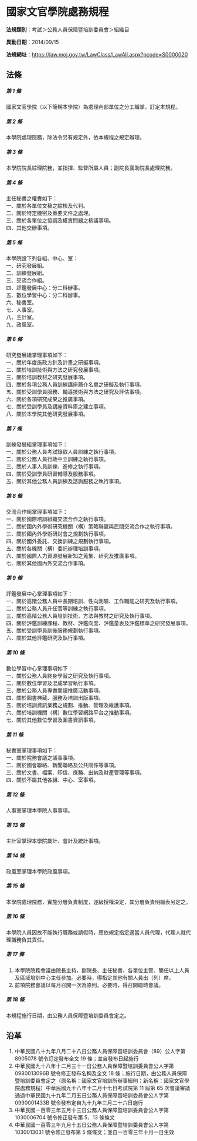 # 國家文官學院處務規程




**法規類別**：考試＞公務人員保障暨培訓委員會＞組織目       

**異動日期**：2014/09/15  

**法規網址**：https://law.moj.gov.tw/LawClass/LawAll.aspx?pcode=S0000020



## 法條
##### 第 1 條
國家文官學院（以下簡稱本學院）為處理內部單位之分工職掌，訂定本規程。

##### 第 2 條
本學院處理院務，除法令另有規定外，依本規程之規定辦理。

##### 第 3 條
本學院院長綜理院務，並指揮、監督所屬人員；副院長襄助院長處理院務。

##### 第 4 條
主任秘書之權責如下：  
一、關於各單位文稿之綜核及代判。  
二、關於特定機密及重要文件之處理。  
三、關於各單位之協調及權責問題之核議事項。  
四、其他交辦事項。

##### 第 5 條
本學院設下列各組、中心、室：  
一、研究發展組。  
二、訓練發展組。  
三、交流合作組。  
四、評鑑發展中心：分二科辦事。  
五、數位學習中心：分二科辦事。  
六、秘書室。  
七、人事室。  
八、主計室。  
九、政風室。

##### 第 6 條
研究發展組掌理事項如下：  
一、關於年度施政方針及計畫之研擬事項。  
二、關於培訓技術與方法之研究發展事項。  
三、關於培訓教材之研究發展事項。  
四、關於各項公務人員訓練講座薦介名單之研擬及執行事項。  
五、關於受訓學員服務、輔導技術與方法之研究及評估事項。  
六、關於各項研究成果之推廣事項。  
七、關於受訓學員及講座資料庫之建立事項。  
八、關於本學院其他研究發展事項。

##### 第 7 條
訓練發展組掌理事項如下：  
一、關於公務人員考試錄取人員訓練之執行事項。  
二、關於公務人員行政中立訓練之執行事項。  
三、關於人事人員訓練、進修之執行事項。  
四、關於受訓學員研習輔導及服務事項。  
五、關於其他公務人員訓練及諮詢服務之執行事項。

##### 第 8 條
交流合作組掌理事項如下：  
一、關於國際培訓組織交流合作之執行事項。  
二、關於國內外學術研究機關（構）策略聯盟與民間交流合作之執行事項。  
三、關於國內外學術研討會之規劃執行事項。  
四、關於國外委託、交換訓練之規劃執行事項。  
五、關於各機關（構）委託辦理培訓事項。  
六、關於國際人力資源發展新知之蒐集、研究及推廣事項。  
七、關於其他國內外交流合作事項。

##### 第 9 條
評鑑發展中心掌理事項如下：  
一、關於高階公務人員中長期培訓、性向測驗、工作職能之研究及執行事項。  
二、關於公務人員升任官等訓練之執行事項。  
三、關於高階公務人員培訓技術、方法與教材之研究及執行事項。  
四、關於評鑑訓練課程、教材、評鑑向度、評鑑量表及評鑑標準之研究發展事項。  
五、關於受訓學員訓後服務規劃執行事項。  
六、關於其他評鑑研究及執行事項。

##### 第 10 條
數位學習中心掌理事項如下：  
一、關於公務人員終身學習之研究及執行事項。  
二、關於數位學習及混成學習執行事項。  
三、關於公務人員專書閱讀推廣活動事項。  
四、關於圖書典藏、服務及培訓出版事項。  
五、關於培訓資訊業務之規劃、推動、管理及維護事項。  
六、關於培訓機關（構）數位學習網路平台之推動事項。  
七、關於其他數位學習及圖書資訊事項。

##### 第 11 條
秘書室掌理事項如下：  
一、關於院務會議之議事事項。  
二、關於國會聯絡、新聞聯絡及公共關係等事項。  
三、關於文書、檔案、印信、庶務、出納及財產管理等事項。  
四、關於不屬其他各組、中心、室事項。

##### 第 12 條
人事室掌理本學院人事事項。

##### 第 13 條
主計室掌理本學院歲計、會計及統計事項。

##### 第 14 條
政風室掌理本學院政風事項。

##### 第 15 條
本學院處理院務，實施分層負責制度，逐級授權決定，其分層負責明細表另定之。

##### 第 16 條
本學院人員因故不能執行職務或請假時，應依規定指定適當人員代理，代理人就代理職務負其責任。

##### 第 17 條
1. 本學院院務會議由院長主持，副院長、主任秘書、各單位主管、簡任以上人員及區域培訓中心主任參加。必要時，得指定其他有關人員出（列）席。
1. 前項院務會議以每月召開一次為原則。必要時，得召開臨時會議。

##### 第 18 條
本規程施行日期，由公務人員保障暨培訓委員會定之。

## 沿革
1. 中華民國八十九年八月二十八日公務人員保障暨培訓委員會（89）公人字第 8905078  號令訂定發布全文 19 條；並自發布日起施行
1. 中華民國九十八年十二月三十一日公務人員保障暨培訓委員會公人字第0980013096B 號令修正發布名稱及全文 18 條；施行日期，由公務人員保障暨培訓委員會定之（原名稱：國家文官培訓所辦事細則；新名稱：國家文官學院處務規程）中華民國九十八年十二月十七日考試院第 11 屆第 65 次會議審議通過中華民國九十九年二月五日公務人員保障暨培訓委員會公人字第 0990001433B  號令發布定自九十九年三月二十六日施行
1. 中華民國一百零三年五月十三日公務人員保障暨培訓委員會公人字第 1030006704 號令修正發布第 5、13  條條文
1. 中華民國一百零三年九月十五日公務人員保障暨培訓委員會公人字第 1030013031 號令修正發布第 5  條條文；並自一百零三年十月一日生效
